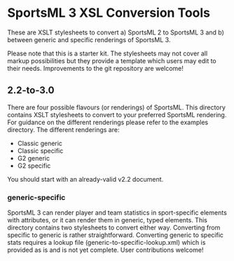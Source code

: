 # SportsML 3 XSL Conversion Tools

These are XSLT stylesheets to convert a) SportsML 2 to SportsML 3 and b) between generic and specific renderings of SportsML 3.

Please note that this is a starter kit. The stylesheets may not cover all markup possibilities but they provide a template which users may edit to their needs. Improvements to the git repository are welcome!


## 2.2-to-3.0

There are four possible flavours (or renderings) of SportsML. This directory contains XSLT stylesheets to convert to your preferred SportsML rendering. For guidance on the different renderings please refer to the examples directory. The different renderings are:

* Classic generic
* Classic specific
* G2 generic
* G2 specific

You should start with an already-valid v2.2 document.


### generic-specific

SportsML 3 can render player and team statistics in sport-specific elements with attributes, or it can render them in generic, typed <stat> elements. This directory contains two stylesheets to convert either way. Converting from specific to generic is rather straightforward. Converting generic to specific stats requires a lookup file (generic-to-specific-lookup.xml) which is provided as is and is not yet complete. User contributions welcome!
